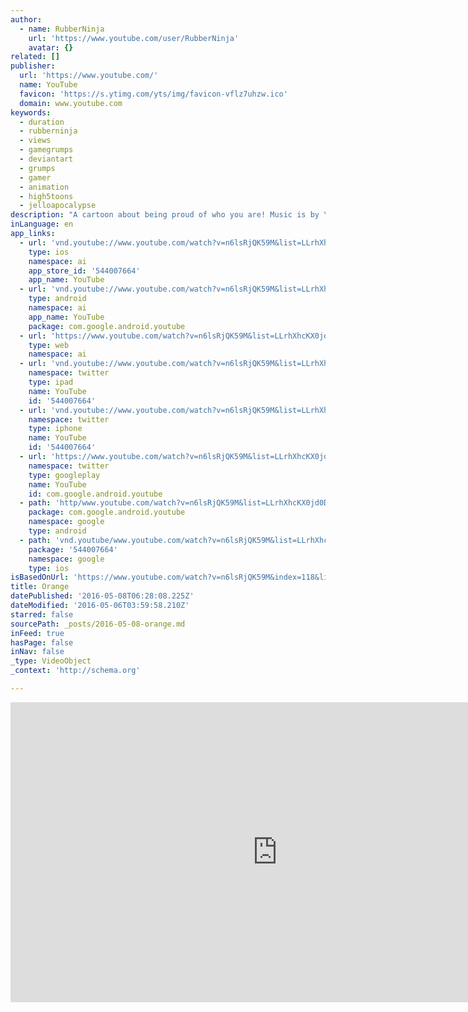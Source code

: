 ```yaml
---
author:
  - name: RubberNinja
    url: 'https://www.youtube.com/user/RubberNinja'
    avatar: {}
related: []
publisher:
  url: 'https://www.youtube.com/'
  name: YouTube
  favicon: 'https://s.ytimg.com/yts/img/favicon-vflz7uhzw.ico'
  domain: www.youtube.com
keywords:
  - duration
  - rubberninja
  - views
  - gamegrumps
  - deviantart
  - grumps
  - gamer
  - animation
  - high5toons
  - jelloapocalypse
description: "A cartoon about being proud of who you are! Music is by \"The J. Arthur Keens Band\" - SUPPORT THEIR MUSIC, IT'S AWESOME! http://thejarthurkeenesband.bandcamp.com/ The songs used are \"Cluck\" and \"Low Tide\". Check out these DeviantArts as well!: http://baldandhairy.deviantart.com http://osmosis-squirrel.deviantart.com http://huddo16.deviantart.com Our team recently took part in a local 48 hour animation challenge competition here in Perth, Western Australia."
inLanguage: en
app_links:
  - url: 'vnd.youtube://www.youtube.com/watch?v=n6lsRjQK59M&list=LLrhXhcKX0jd0Dt-drNWQ_HA&index=118&feature=applinks'
    type: ios
    namespace: ai
    app_store_id: '544007664'
    app_name: YouTube
  - url: 'vnd.youtube://www.youtube.com/watch?v=n6lsRjQK59M&list=LLrhXhcKX0jd0Dt-drNWQ_HA&index=118&feature=applinks'
    type: android
    namespace: ai
    app_name: YouTube
    package: com.google.android.youtube
  - url: 'https://www.youtube.com/watch?v=n6lsRjQK59M&list=LLrhXhcKX0jd0Dt-drNWQ_HA&index=118&feature=applinks'
    type: web
    namespace: ai
  - url: 'vnd.youtube://www.youtube.com/watch?v=n6lsRjQK59M&list=LLrhXhcKX0jd0Dt-drNWQ_HA&index=118&feature=applinks'
    namespace: twitter
    type: ipad
    name: YouTube
    id: '544007664'
  - url: 'vnd.youtube://www.youtube.com/watch?v=n6lsRjQK59M&list=LLrhXhcKX0jd0Dt-drNWQ_HA&index=118&feature=applinks'
    namespace: twitter
    type: iphone
    name: YouTube
    id: '544007664'
  - url: 'https://www.youtube.com/watch?v=n6lsRjQK59M&list=LLrhXhcKX0jd0Dt-drNWQ_HA&index=118'
    namespace: twitter
    type: googleplay
    name: YouTube
    id: com.google.android.youtube
  - path: 'http/www.youtube.com/watch?v=n6lsRjQK59M&list=LLrhXhcKX0jd0Dt-drNWQ_HA&index=118'
    package: com.google.android.youtube
    namespace: google
    type: android
  - path: 'vnd.youtube/www.youtube.com/watch?v=n6lsRjQK59M&list=LLrhXhcKX0jd0Dt-drNWQ_HA&index=118'
    package: '544007664'
    namespace: google
    type: ios
isBasedOnUrl: 'https://www.youtube.com/watch?v=n6lsRjQK59M&index=118&list=LLrhXhcKX0jd0Dt-drNWQ_HA'
title: Orange
datePublished: '2016-05-08T06:28:08.225Z'
dateModified: '2016-05-06T03:59:58.210Z'
starred: false
sourcePath: _posts/2016-05-08-orange.md
inFeed: true
hasPage: false
inNav: false
_type: VideoObject
_context: 'http://schema.org'

---
```

<iframe src="https://cdn.embedly.com/widgets/media.html?src=https%3A%2F%2Fwww.youtube.com%2Fembed%2Fn6lsRjQK59M%3Ffeature%3Doembed&amp;url=https%3A%2F%2Fwww.youtube.com%2Fwatch%3Fv%3Dn6lsRjQK59M%26index%3D118%26list%3DLLrhXhcKX0jd0Dt-drNWQ_HA&amp;image=https%3A%2F%2Fi.ytimg.com%2Fvi%2Fn6lsRjQK59M%2Fhqdefault.jpg&amp;key=b7d04c9b404c499eba89ee7072e1c4f7&amp;type=text%2Fhtml&amp;schema=youtube" width="854" height="480" scrolling="no" frameborder="0" allowfullscreen="" style=""></iframe>